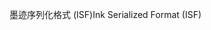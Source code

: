 <span data-ttu-id="8233b-101">墨迹序列化格式 (ISF)</span><span class="sxs-lookup"><span data-stu-id="8233b-101">Ink Serialized Format (ISF)</span></span>